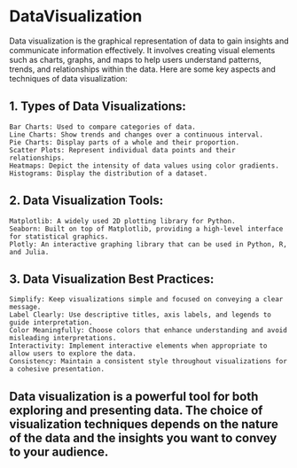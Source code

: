 # DataVisualization

Data visualization is the graphical representation of data to gain insights and communicate information effectively. It involves creating visual elements such as charts, graphs, and maps to help users understand patterns, trends, and relationships within the data. Here are some key aspects and techniques of data visualization:

## 1. Types of Data Visualizations:

    Bar Charts: Used to compare categories of data.
    Line Charts: Show trends and changes over a continuous interval.
    Pie Charts: Display parts of a whole and their proportion.
    Scatter Plots: Represent individual data points and their relationships.
    Heatmaps: Depict the intensity of data values using color gradients.
    Histograms: Display the distribution of a dataset.

## 2. Data Visualization Tools:

    Matplotlib: A widely used 2D plotting library for Python.
    Seaborn: Built on top of Matplotlib, providing a high-level interface for statistical graphics.
    Plotly: An interactive graphing library that can be used in Python, R, and Julia.

## 3. Data Visualization Best Practices:

    Simplify: Keep visualizations simple and focused on conveying a clear message.
    Label Clearly: Use descriptive titles, axis labels, and legends to guide interpretation.
    Color Meaningfully: Choose colors that enhance understanding and avoid misleading interpretations.
    Interactivity: Implement interactive elements when appropriate to allow users to explore the data.
    Consistency: Maintain a consistent style throughout visualizations for a cohesive presentation.


## Data visualization is a powerful tool for both exploring and presenting data. The choice of visualization techniques depends on the nature of the data and the insights you want to convey to your audience.
